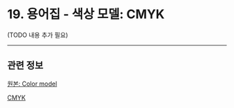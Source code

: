 # 19. 용어집 - 색상 모델: CMYK

(TODO 내용 추가 필요)

***

## 관련 정보

[원본: Color model](https://docs.gimp.org/2.10/ko/glossary.html#glossary-cmyk)

[CMYK](https://en.wikipedia.org/wiki/CMYK_color_model)